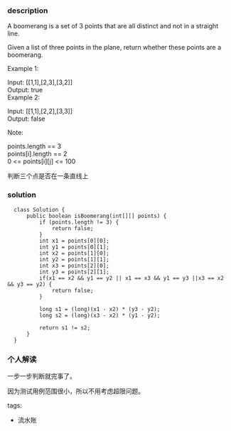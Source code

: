 ### description    
  A boomerang is a set of 3 points that are all distinct and not in a straight line.  
    
  Given a list of three points in the plane, return whether these points are a boomerang.  
    
     
    
  Example 1:  
    
  Input: [[1,1],[2,3],[3,2]]  
  Output: true  
  Example 2:  
    
  Input: [[1,1],[2,2],[3,3]]  
  Output: false  
     
    
  Note:  
    
  points.length == 3  
  points[i].length == 2  
  0 <= points[i][j] <= 100  
    
  判断三个点是否在一条直线上  
    
### solution    
```    
  class Solution {  
      public boolean isBoomerang(int[][] points) {  
          if (points.length != 3) {  
              return false;  
          }  
          int x1 = points[0][0];  
          int y1 = points[0][1];  
          int x2 = points[1][0];  
          int y2 = points[1][1];  
          int x3 = points[2][0];  
          int y3 = points[2][1];  
          if(x1 == x2 && y1 == y2 || x1 == x3 && y1 == y3 ||x3 == x2 && y3 == y2) {  
              return false;  
          }  
       
          long s1 = (long)(x1 - x2) * (y3 - y2);  
          long s2 = (long)(x3 - x2) * (y1 - y2);  
            
          return s1 != s2;  
      }  
  }  
```    
    
### 个人解读    
  一步一步判断就完事了。  
    
  因为测试用例范围很小，所以不用考虑超限问题。  
    
tags:    
  -  流水账  
